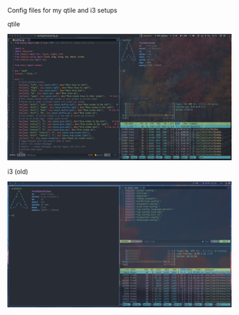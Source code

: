 Config files for my qtile and i3 setups

qtile

![qtile](screenshots/qtile.png)

i3 (old)

![i3](screenshots/i3.png)
